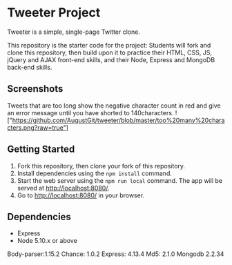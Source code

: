 # Tweeter Project

Tweeter is a simple, single-page Twitter clone.

This repository is the starter code for the project: Students will fork and clone this repository, then build upon it to practice their HTML, CSS, JS, jQuery and AJAX front-end skills, and their Node, Express and MongoDB back-end skills.

## Screenshots
Tweets that are too long show the negative character count in red and give an error message until you have shorted to 140characters.
!["https://github.com/AugustGit/tweeter/blob/master/too%20many%20characters.png?raw=true"]


## Getting Started

1. Fork this repository, then clone your fork of this repository.
2. Install dependencies using the `npm install` command.
3. Start the web server using the `npm run local` command. The app will be served at <http://localhost:8080/>.
4. Go to <http://localhost:8080/> in your browser.

## Dependencies

- Express
- Node 5.10.x or above

Body-parser:1.15.2
Chance: 1.0.2
Express: 4.13.4
Md5: 2.1.0
Mongodb 2.2.34
